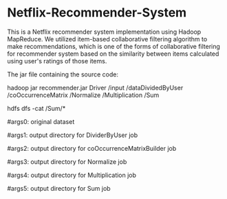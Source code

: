 # Netflix-Recommender-System

This is a Netflix recommender system implementation using Hadoop MapReduce.
We utilized item-based collaborative filtering algorithm to make recommendations, which is one of the forms of collaborative filtering 
for recommender system based on the similarity between items calculated using user's ratings of those items.

The jar file containing the source code:

hadoop jar recommender.jar Driver /input /dataDividedByUser /coOccurrenceMatrix /Normalize /Multiplication /Sum

hdfs dfs -cat /Sum/*

#args0: original dataset

#args1: output directory for DividerByUser job

#args2: output directory for coOccurrenceMatrixBuilder job

#args3: output directory for Normalize job

#args4: output directory for Multiplication job

#args5: output directory for Sum job
